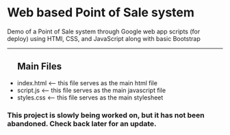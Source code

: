 # Web based Point of Sale system

Demo of a Point of Sale system through Google web app scripts (for deploy) using HTMl, CSS, and JavaScript along with basic Bootstrap 
<hr>
<ul>
<h2>Main Files</h2>
  <li>index.html <-- this file serves as the main html file </li>
  <li>script.js <-- this file serves as the main javascript file </li>
  <li>styles.css <-- this file serves as the main stylesheet </li>
</ul>
<h3>This project is slowly being worked on, but it has not been abandoned. Check back later for an update. </h3>
